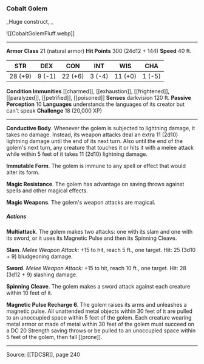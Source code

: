 ### Cobalt Golem
_Huge construct, _

![[CobaltGolemFluff.webp]]




---

**Armor Class** 21 (natural armor)
**Hit Points** 300 (24d12 + 144)
**Speed** 40 ft.

| STR     | DEX     | CON     | INT     | WIS     | CHA     |
|---------|---------|---------|---------|---------|---------|
| 28 (+9) | 9 (-1) | 22 (+6) | 3 (-4) | 11 (+0) | 1 (-5) |

**Condition Immunities** [[charmed]], [[exhaustion]], [[frightened]], [[paralyzed]], [[petrified]], [[poisoned]]
**Senses** darkvision 120 ft.
**Passive Perception** 10
**Languages** understands the languages of its creator but can't speak
**Challenge** 18 (20,000 XP)

---

**Conductive Body**. Whenever the golem is subjected to lightning damage, it takes no damage. Instead, its weapon attacks deal an extra 11 (2d10) lightning damage until the end of its next turn. Also until the end of the golem's next turn, any creature that touches it or hits it with a melee attack while within 5 feet of it takes 11 (2d10) lightning damage.

**Immutable Form**. The golem is immune to any spell or effect that would alter its form.

**Magic Resistance**. The golem has advantage on saving throws against spells and other magical effects.

**Magic Weapons**. The golem's weapon attacks are magical.

##### Actions
**Multiattack**. The golem makes two attacks: one with its slam and one with its sword, or it uses its Magnetic Pulse and then its Spinning Cleave.

**Slam**. _Melee Weapon Attack:_ +15 to hit, reach 5 ft., one target. Hit: 25 (3d10 + 9) bludgeoning damage.

**Sword**. _Melee Weapon Attack:_ +15 to hit, reach 10 ft., one target. Hit: 28 (3d12 + 9) slashing damage.

**Spinning Cleave**. The golem makes a sword attack against each creature within 10 feet of it.

**Magnetic Pulse Recharge 6**. The golem raises its arms and unleashes a magnetic pulse. All unattended metal objects within 30 feet of it are pulled to an unoccupied space within 5 feet of the golem. Each creature wearing metal armor or made of metal within 30 feet of the golem must succeed on a DC 20 Strength saving throws or be pulled to an unoccupied space within 5 feet of the golem, then fall [[prone]].


---

Source: [[TDCSR]], page 240